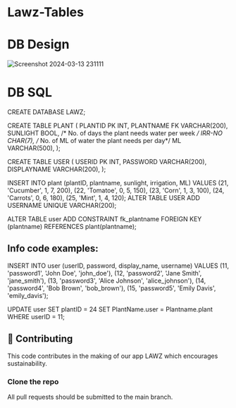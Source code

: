 # Lawz-Tables

# DB Design 
![Screenshot 2024-03-13 231111](https://github.com/fairouzAlateeq/Lawz-Tables/assets/37877628/d383c823-a8f3-4531-98db-569f6106915f)


# DB SQL
CREATE DATABASE LAWZ;

CREATE TABLE PLANT (
PLANTID PK INT,
PLANTNAME FK VARCHAR(200),
SUNLIGHT BOOL,
/*  No. of days the plant needs water per week */
IRR-NO CHAR(7),
/* No. of ML of water the plant needs per day*/
ML VARCHAR(500),
); 

CREATE TABLE USER (
USERID PK INT,
PASSWORD VARCHAR(200),
DISPLAYNAME VARCHAR(200),
);

INSERT INTO plant (plantID, plantname, sunlight, irrigation, ML) 
VALUES
    (21, 'Cucumber', 1, 7, 200),
    (22, 'Tomatoe', 0, 5, 150),
    (23, 'Corn', 1, 3, 100),
    (24, 'Carrots', 0, 6, 180),
    (25, 'Mint', 1, 4, 120);
ALTER TABLE USER 
ADD USERNAME UNIQUE VARCHAR(200);

ALTER TABLE user
ADD CONSTRAINT fk_plantname
FOREIGN KEY (plantname)
REFERENCES plant(plantname);

## Info code examples:
INSERT INTO user (userID, password, display_name, username)
VALUES 
    (11, 'password1', 'John Doe', 'john_doe'),
    (12, 'password2', 'Jane Smith', 'jane_smith'),
    (13, 'password3', 'Alice Johnson', 'alice_johnson'),
    (14, 'password4', 'Bob Brown', 'bob_brown'),
    (15, 'password5', 'Emily Davis', 'emily_davis');

UPDATE user 
SET plantID = 24
SET PlantName.user = Plantname.plant
WHERE userID = 11;

## 🤝 Contributing
This code contributes in the making of our app LAWZ which encourages sustainability.

### Clone the repo
All pull requests should be submitted to the main branch.
